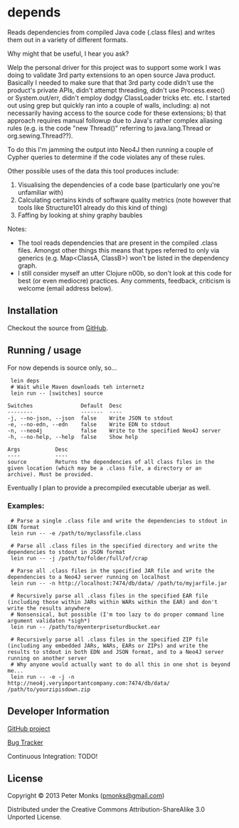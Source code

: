 # depends
Reads dependencies from compiled Java code (.class files) and writes them out in a variety of different formats.

Why might that be useful, I hear you ask?

Welp the personal driver for this project was to support some work I was doing to validate 3rd party extensions to an open source Java product.  Basically I needed to make sure that that 3rd party code didn't use the product's private APIs, didn't attempt threading, didn't use Process.exec() or System.out/err, didn't employ dodgy ClassLoader tricks etc. etc.  I started out using grep but quickly ran into a couple of walls, including: a) not necessarily having access to the source code for these extensions; b) that approach requires manual followup due to Java's rather complex aliasing rules (e.g. is the code "new Thread()" referring to java.lang.Thread or org.sewing.Thread??).

To do this I'm jamming the output into Neo4J then running a couple of Cypher queries to determine if the code violates any of these rules.

Other possible uses of the data this tool produces include:
 1. Visualising the dependencies of a code base (particularly one you're unfamiliar with)
 2. Calculating certains kinds of software quality metrics (note however that tools like Structure101 already do this kind of thing)
 3. Faffing by looking at shiny graphy baubles

Notes:
 * The tool reads dependencies that are present in the compiled .class files.  Amongst other things this means that types referred to only via generics (e.g. Map&lt;ClassA, ClassB&gt;) won't be listed in the dependency graph.
 * I still consider myself an utter Clojure n00b, so don't look at this code for best (or even mediocre) practices.  Any comments, feedback, criticism is welcome (email address below).

## Installation

Checkout the source from [GitHub](https://github.com/pmonks/depends).

## Running / usage

For now depends is source only, so...

```shell
 lein deps
 # Wait while Maven downloads teh internetz
 lein run -- [switches] source
```
    Switches               Default  Desc
    --------               -------  ----
    -j, --no-json, --json  false    Write JSON to stdout
    -e, --no-edn, --edn    false    Write EDN to stdout
    -n, --neo4j            false    Write to the specified Neo4J server
    -h, --no-help, --help  false    Show help

    Args           Desc
    ----           ----
    source         Returns the dependencies of all class files in the given location (which may be a .class file, a directory or an archive). Must be provided.

Eventually I plan to provide a precompiled executable uberjar as well.

### Examples:
```shell
 # Parse a single .class file and write the dependencies to stdout in EDN format
 lein run -- -e /path/to/myclassfile.class

 # Parse all .class files in the specified directory and write the dependencies to stdout in JSON format
 lein run -- -j /path/to/folder/full/of/crap

 # Parse all .class files in the specified JAR file and write the dependencies to a Neo4J server running on localhost
 lein run -- -n http://localhost:7474/db/data/ /path/to/myjarfile.jar

 # Recursively parse all .class files in the specified EAR file (including those within JARs within WARs within the EAR) and don't write the results anywhere
 # Nonsensical, but possible (I'm too lazy to do proper command line argument validaton *sigh*)
 lein run -- /path/to/myenterpriseturdbucket.ear

 # Recursively parse all .class files in the specified ZIP file (including any embedded JARs, WARs, EARs or ZIPs) and write the results to stdout in both EDN and JSON format, and to a Neo4J server running on another server
 # Why anyone would actually want to do all this in one shot is beyond me...
 lein run -- -e -j -n http://neo4j.veryimportantcompany.com:7474/db/data/ /path/to/yourzipisdown.zip
```

## Developer Information

[GitHub project](https://github.com/pmonks/depends)

[Bug Tracker](https://github.com/pmonks/depends/issues)

Continuous Integration: TODO!


## License

Copyright © 2013 Peter Monks (pmonks@gmail.com)

Distributed under the Creative Commons Attribution-ShareAlike 3.0 Unported License.

